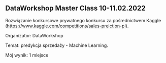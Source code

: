 ## DataWorkshop Master Class 10-11.02.2022
Rozwiązanie konkursowe prywatnego konkursu za pośrednictwem Kaggle (https://www.kaggle.com/competitions/sales-preiction-pl).

Organizator: DataWorkshop

Temat: predykcja sprzedaży - Machine Learning.

Mój wynik: 1 miejsce
